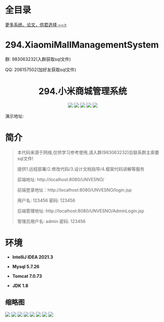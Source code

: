 # 全目录

[更多系统、论文，供君选择 ~~>](https://www.yuque.com/wisebit/blog)

# 294.XiaomiMallManagementSystem

<p>群: 983063232(入群获取sql文件)</p>
<p>QQ: 206157502(加好友获取sql文件)</p>

<p><h1 align="center">294.小米商城管理系统</h1></p>



<p align="center">
	<img src="https://img.shields.io/badge/jdk-1.8-orange.svg"/>
    <img src="https://img.shields.io/badge/spring-5.x-lightgrey.svg"/>
    <img src="https://img.shields.io/badge/springmvc-3.x-blue.svg"/>
    <img src="https://img.shields.io/badge/mybatis-5.x-yellow.svg"/>
    <img src="https://img.shields.io/badge/vue-5.x-yellow.svg"/>
</p>

演示地址:  []()

# 简介

> 本代码来源于网络,仅供学习参考使用,请入群(983063232)后联系群主索要sql文件!
>
> 提供1.远程部署/2.修改代码/3.设计文档指导/4.框架代码讲解等服务
>
> 前端地址: http://localhost:8080/UNVESNO/
>
> 前端登录地址：http://localhost:8080/UNVESNO/login.jsp
>
> 用户名: 123456   密码: 123456
>
> 后端管理地址: http://localhost:8080/UNVESNO/AdminLogin.jsp
>
> 管理员用户名: admin   密码: 123456
>


# 环境

- <b>IntelliJ IDEA 2021.3</b>

- <b>Mysql 5.7.26</b>

- <b>Tomcat 7.0.73</b>

- <b>JDK 1.8</b>





## 缩略图

![](https://bitwise.oss-cn-heyuan.aliyuncs.com/2024/9/10/bca1a46e-3440-466c-91b3-f34f102adaf5.png)
![](https://bitwise.oss-cn-heyuan.aliyuncs.com/2024/9/10/14d1014a-56eb-44d0-a691-dc42cc4f96ec.png)
![](https://bitwise.oss-cn-heyuan.aliyuncs.com/2024/9/10/4721de93-0b4b-4622-a4ec-0f7302c04648.png)
![](https://bitwise.oss-cn-heyuan.aliyuncs.com/2024/9/10/09f4b9eb-7509-45d7-ae4f-53c7d8180653.png)
![](https://bitwise.oss-cn-heyuan.aliyuncs.com/2024/9/10/1e629977-75c5-4a12-bcc5-d0d96e4a47c3.png)
![](https://bitwise.oss-cn-heyuan.aliyuncs.com/2024/9/10/534739b8-b55a-4ded-b387-e72d48a9ea90.png)
![](https://bitwise.oss-cn-heyuan.aliyuncs.com/2024/9/10/d184bee2-59d9-423d-94cb-402fc8827131.png)
![](https://bitwise.oss-cn-heyuan.aliyuncs.com/2024/9/10/c7e4fa97-7326-471c-9eeb-98ee2f6a50ea.png)






